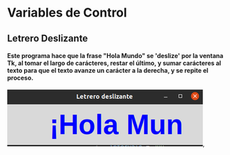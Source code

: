 # Variables de Control

## Letrero Deslizante

#### Este programa hace que la frase "Hola Mundo" se 'deslize' por la ventana Tk, al tomar el largo de carácteres, restar el último, y sumar carácteres al texto para que el texto avanze un carácter a la derecha, y se repite el proceso.

![control](control.png "control"), 